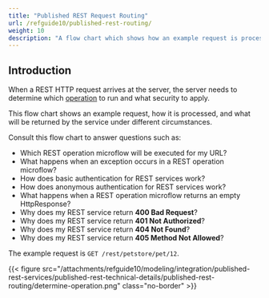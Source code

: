 ```yaml
---
title: "Published REST Request Routing"
url: /refguide10/published-rest-routing/
weight: 10
description: "A flow chart which shows how an example request is processed, what security is applied, and what is returned by the service."
---
```


## Introduction

When a REST HTTP request arrives at the server, the server needs to determine which [operation](/refguide10/published-rest-operation/) to run and what security to apply.

This flow chart shows an example request, how it is processed, and what will be returned by the service under different circumstances.

Consult this flow chart to answer questions such as:

* Which REST operation microflow will be executed for my URL?
* What happens when an exception occurs in a REST operation microflow?
* How does basic authentication for REST services work?
* How does anonymous authentication for REST services work?
* What happens when a REST operation microflow returns an empty HttpResponse?
* Why does my REST service return **400 Bad Request**?
* Why does my REST service return **401 Not Authorized**?
* Why does my REST service return **404 Not Found**?
* Why does my REST service return **405 Method Not Allowed**?

The example request is `GET /rest/petstore/pet/12`.

{{< figure src="/attachments/refguide10/modeling/integration/published-rest-services/published-rest-technical-details/published-rest-routing/determine-operation.png" class="no-border" >}}
